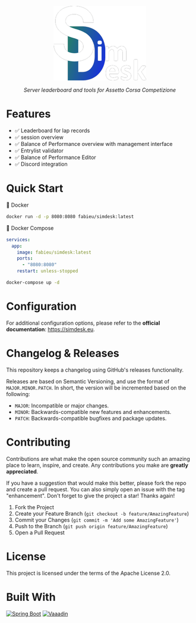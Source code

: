 <p align="center">
    <img src="docs/img/logo_h_200.png" alt="SimDesk Logo">
</p>
<p align="center">
    <em>Server leaderboard and tools for Assetto Corsa Competizione</em>
</p>

# Features

- ✅ Leaderboard for lap records
- ✅ session overview
- ✅ Balance of Performance overview with management interface
- ✅ Entrylist validator
- ✅ Balance of Performance Editor
- ✅ Discord integration

# Quick Start

🐳 Docker

```bash
docker run -d -p 8080:8080 fabieu/simdesk:latest
```

🐳 Docker Compose

```yaml
services:
  app:
    image: fabieu/simdesk:latest
    ports:
      - "8080:8080"
    restart: unless-stopped
```

```bash
docker-compose up -d
```

# Configuration

For additional configuration options, please refer to the **official documentation**: https://simdesk.eu.

# Changelog & Releases

This repository keeps a changelog using GitHub's releases functionality.

Releases are based on Semantic Versioning, and use the format of `MAJOR.MINOR.PATCH`. In short, the version will be
incremented based on the following:

- `MAJOR`: Incompatible or major changes.
- `MINOR`: Backwards-compatible new features and enhancements.
- `PATCH`: Backwards-compatible bugfixes and package updates.

# Contributing

Contributions are what make the open source community such an amazing place to learn, inspire, and create. Any
contributions you make are **greatly appreciated**.

If you have a suggestion that would make this better, please fork the repo and create a pull request. You can also
simply open an issue with the tag "enhancement".
Don't forget to give the project a star! Thanks again!

1. Fork the Project
2. Create your Feature Branch (`git checkout -b feature/AmazingFeature`)
3. Commit your Changes (`git commit -m 'Add some AmazingFeature'`)
4. Push to the Branch (`git push origin feature/AmazingFeature`)
5. Open a Pull Request

# License

This project is licensed under the terms of the Apache License 2.0.

# Built With

[![Spring Boot][spring-boot]][spring-boot-url]
[![Vaaadin][vaadin]][vaadin-url]

[project-url]: https://github.com/fabieu/simdesk

[issues-url]: https://github.com/fabieu/simdesk/issues

[forks-url]: https://github.com/fabieu/simdesk/forks

[spring-boot]: https://img.shields.io/badge/spring%20boot-6DB33F?logo=springboot&logoColor=white&style=for-the-badge

[spring-boot-url]: https://spring.io/projects/spring-boot

[vaadin]: https://img.shields.io/badge/vaadin-00B4F0?logo=vaadin&logoColor=white&style=for-the-badge

[vaadin-url]: https://vaadin.com/